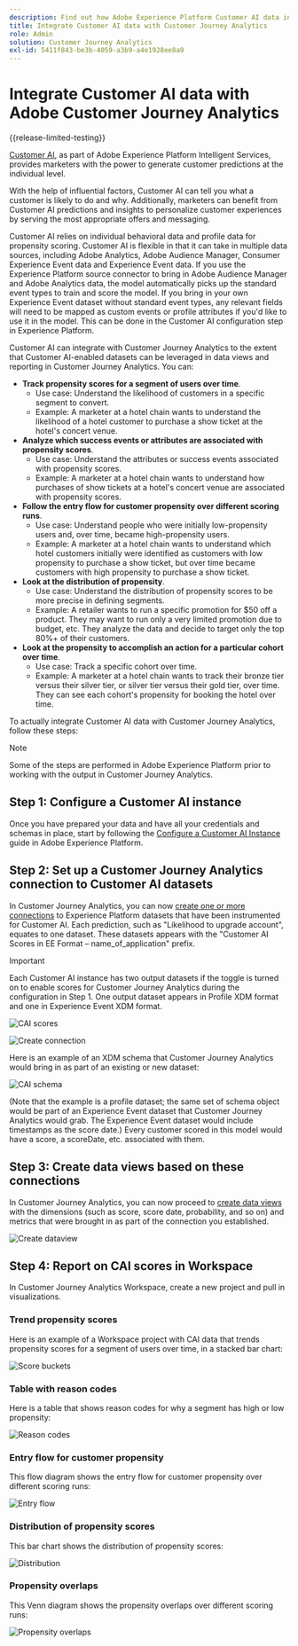 ```yaml
---
description: Find out how Adobe Experience Platform Customer AI data integrates with Workspace in Customer Journey Analytics.
title: Integrate Customer AI data with Customer Journey Analytics
role: Admin
solution: Customer Journey Analytics
exl-id: 5411f843-be3b-4059-a3b9-a4e1928ee8a9
---
```

# Integrate Customer AI data with Adobe Customer Journey Analytics

{{release-limited-testing}}

[Customer AI](https://experienceleague.adobe.com/docs/experience-platform/intelligent-services/customer-ai/overview.html?lang=en), as part of Adobe Experience Platform Intelligent Services, provides marketers with the power to generate customer predictions at the individual level.

With the help of influential factors, Customer AI can tell you what a customer is likely to do and why. Additionally, marketers can benefit from Customer AI predictions and insights to personalize customer experiences by serving the most appropriate offers and messaging.

Customer AI relies on individual behavioral data and profile data for propensity scoring. Customer AI is flexible in that it can take in multiple data sources, including Adobe Analytics, Adobe Audience Manager, Consumer Experience Event data and Experience Event data. If you use the Experience Platform source connector to bring in Adobe Audience Manager and Adobe Analytics data, the model automatically picks up the standard event types to train and score the model. If you bring in your own Experience Event dataset without standard event types, any relevant fields will need to be mapped as custom events or profile attributes if you'd like to use it in the model. This can be done in the Customer AI configuration step in Experience Platform.

Customer AI can integrate with Customer Journey Analytics  to the extent that Customer AI-enabled datasets can be leveraged in data views and reporting in Customer Journey Analytics. You can:

* **Track propensity scores for a segment of users over time**.  
  * Use case: Understand the likelihood of customers in a specific segment to convert.  
  * Example: A marketer at a hotel chain wants to understand the likelihood of a hotel customer to purchase a show ticket at the hotel's concert venue. 
* **Analyze which success events or attributes are associated with propensity scores**.  
  * Use case: Understand the attributes or success events associated with propensity scores.  
  * Example: A marketer at a hotel chain wants to understand how purchases of show tickets at a hotel's concert venue are associated with propensity scores.
* **Follow the entry flow for customer propensity over different scoring runs**.  
  * Use case: Understand people who were initially low-propensity users and, over time, became high-propensity users.
  * Example: A marketer at a hotel chain wants to understand which hotel customers initially were identified as customers with low propensity to purchase a show ticket, but over time became customers with high propensity to purchase a show ticket.
* **Look at the distribution of propensity**. 
  * Use case: Understand the distribution of propensity scores to be more precise in defining segments. 
  * Example: A retailer wants to run a specific promotion for $50 off a product. They may want to run only a very limited promotion due to budget, etc. They analyze the data and decide to target only the top 80%+ of their customers.
* **Look at the propensity to accomplish an action for a particular cohort over time**. 
  * Use case: Track a specific cohort over time. 
  * Example:  A marketer at a hotel chain wants to track their bronze tier versus their silver tier, or silver tier versus their gold tier, over time. They can see each cohort's propensity for booking the hotel over time.

To actually integrate Customer AI data with Customer Journey Analytics, follow these steps:

>[!NOTE]
>
>Some of the steps are performed in Adobe Experience Platform prior to working with the output in Customer Journey Analytics.


## Step 1: Configure a Customer AI instance

Once you have prepared your data and have all your credentials and schemas in place, start by following the [Configure a Customer AI Instance](https://experienceleague.adobe.com/docs/experience-platform/intelligent-services/customer-ai/user-guide/configure.html?lang=en) guide in Adobe Experience Platform. 

## Step 2: Set up a Customer Journey Analytics connection to Customer AI datasets

In Customer Journey Analytics, you can now [create one or more connections](/help/connections/create-connection.md) to Experience Platform datasets that have been instrumented for Customer AI. Each prediction, such as "Likelihood to upgrade account", equates to one dataset. These datasets appears with the "Customer AI Scores in EE Format – name_of_application" prefix.

>[!IMPORTANT]
>
>Each Customer AI instance has two output datasets if the toggle is turned on to enable scores for Customer Journey Analytics during the configuration in Step 1. One output dataset appears in Profile XDM format and one in Experience Event XDM format.

![CAI scores](assets/cai-scores.png)

![Create connection](assets/create-conn.png)

Here is an example of an XDM schema that Customer Journey Analytics would bring in as part of an existing or new dataset:

![CAI schema](assets/cai-schema.png)

(Note that the example is a profile dataset; the same set of schema object would be part of an Experience Event dataset that Customer Journey Analytics would grab. The Experience Event dataset would include timestamps as the score date.) Every customer scored in this model would have a score, a scoreDate, etc. associated with them.

## Step 3: Create data views based on these connections

In Customer Journey Analytics, you can now proceed to [create data views](/help/data-views/create-dataview.md) with the dimensions (such as score, score date, probability, and so on) and metrics that were brought in as part of the connection you established. 

![Create dataview](assets/create-dataview.png)

## Step 4: Report on CAI scores in Workspace

In Customer Journey Analytics Workspace, create a new project and pull in visualizations. 

### Trend propensity scores

Here is an example of a Workspace project with CAI data that trends propensity scores for a segment of users over time, in ​a stacked bar chart:

![Score buckets](assets/workspace-scores.png)

### Table with reason codes

Here is a table that shows reason codes for why a segment has high or low propensity​:

![Reason codes](assets/reason-codes.png)

### Entry flow for customer propensity

This flow diagram shows the entry flow for customer propensity over different scoring runs​:

![Entry flow](assets/flow.png)

### Distribution of propensity scores

This bar chart shows the distribution of propensity scores​:

![Distribution](assets/distribution.png)

### Propensity overlaps

This Venn diagram shows the propensity overlaps over different scoring runs:

![Propensity overlaps](assets/venn.png)
